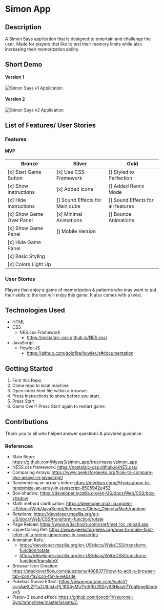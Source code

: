 # Simon App

## Description

A Simon Says application that is designed to entertain and challenge the user. Made for players that like to test their memory limits while also increasing their memorization ability.

## Short Demo

#### Version 1

![Simon Says v1 Application](https://media.giphy.com/media/UT4YzJMRyxyNImBQ1W/giphy.gif)

#### Version 2

![Simon Says v2 Application](https://media.giphy.com/media/locrZRkTY2PnJyjp1a/giphy.gif)

## List of Features/ User Stories

### Features

#### MVP

| Bronze                   | Silver                         | Gold                              |
| ------------------------ | ------------------------------ | --------------------------------- |
| [x] Start Game Button    | [x] Use CSS Framework          | [] Styled to Perfection           |
| [x] Show Instructions    | [x] Added Icons                | [] Added Remix Mode               |
| [x] Hide Instructions    | [] Sound Effects for Main cube | [] Sound Effects for all features |
| [x] Show Game Over Panel | [x] Minimal Animations         | [] Bounce Animations              |
| [x] Show Game Panel      | [] Mobile Version              |
| [x] Hide Game Panel      |
| [x] Basic Styling        |
| [x] Colors Light Up      |

### User Stories

Players that enjoy a game of memorization & patterns who may want to put their skills to the test will enjoy this game. It also comes with a twist.

## Technologies Used

- HTML
- CSS
  - NES.css Framework
    - https://nostalgic-css.github.io/NES.css/
- JavaScript
  - Howler.JS
    - https://github.com/goldfire/howler.js#documentation

## Getting Started

1. Fork this Repo
2. Clone repo to local machine
3. Open index.html file within a browser.
4. Press Instructions to show before you start.
5. Press Start
6. Game Over? Press Start again to restart game.

## Contributions

Thank you to all who helped answer questions & provided guidance.

### References

- Main Repo: https://github.com/Mysta3/simon_app/tree/master/simon_app
- NESS.css framework: https://nostalgic-css.github.io/NES.css/
- Comparing Arrays: https://www.geeksforgeeks.org/how-to-compare-two-arrays-in-javascript/
- Randomizing an array's index: https://medium.com/@fyoiza/how-to-randomize-an-array-in-javascript-8505942e452
- Box-shadow: https://developer.mozilla.org/en-US/docs/Web/CSS/box-shadow
- Math method clarification: https://developer.mozilla.org/en-US/docs/Web/JavaScript/Reference/Global_Objects/Math/random
- Rotations: https://developer.mozilla.org/en-US/docs/Web/CSS/transform-function/rotate
- Page Reload: https://www.w3schools.com/jsref/met_loc_reload.asp
- UpperCasing Ref: https://www.geeksforgeeks.org/how-to-make-first-letter-of-a-string-uppercase-in-javascript/
- Animation Refs:
  - https://developer.mozilla.org/en-US/docs/Web/CSS/transform-function/rotate
  - https://developer.mozilla.org/en-US/docs/Web/CSS/transform-function/translateX
- Browser Icon Creation: https://stackoverflow.com/questions/4888377/how-to-add-a-browser-tab-icon-favicon-for-a-website
- Pokeball Sound Effect: https://www.youtube.com/watch?v=nAaKLZF1u2U&list=PL1RS4yMUTythRU25Dry63Hkozr7YuqNmg&index=5
- Piston-3 sound effect: https://github.com/jonobr1/Neuronal-Synchrony/tree/master/assets/C
